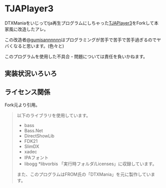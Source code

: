 # TJAPlayer3
DTXManiaをいじってtja再生プログラムにしちゃった[TJAPlayer3](https://github.com/AioiLight/TJAP3)をForkして本家風に改造したアレ。

この改造者[@gumisannnnnn](https://twitter.com/gumisannnnnn)はプログラミングが苦手で苦手で苦手過ぎるのでヤバくなると思います。(色々と)

このプログラムを使用した不具合・問題については責任を負いかねます。

## 実装状況いろいろ


## ライセンス関係
Fork元より引用。

> 以下のライブラリを使用しています。
> * bass
> * Bass.Net
> * DirectShowLib
> * FDK21
> * SlimDX
> * xadec
> * IPAフォント
> * libogg
> *libvorbis
> 「実行時フォルダ/Licenses」に収録しています。
> 
> また、このプログラムはFROM氏の「DTXMania」を元に製作しています。
